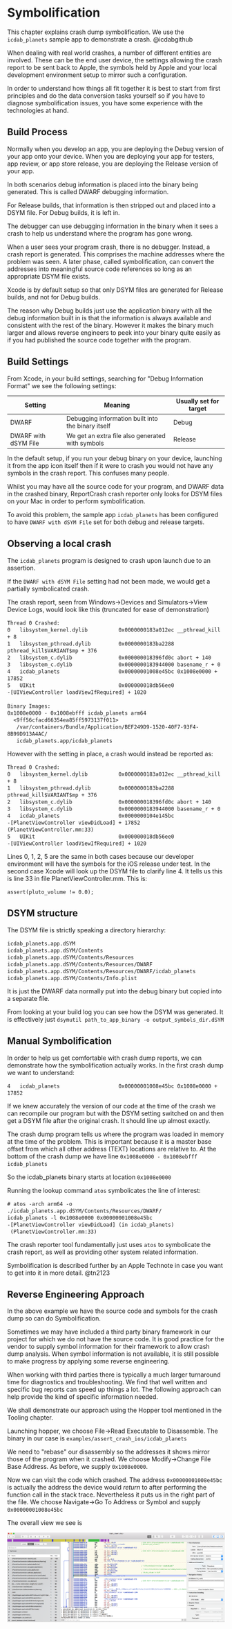 # Symbolification

This chapter explains crash dump symbolification.
We use the `icdab_planets` sample app to demonstrate a crash. @icdabgithub

When dealing with real world crashes, a number of different entities are involved.  These can be the end user device, the settings allowing the crash report to be sent back to Apple, the symbols held by Apple and your local development environment setup to mirror such a configuration.

In order to understand how things all fit together it is best to start from first principles and do the data conversion tasks yourself so if you have to diagnose symbolification issues, you have some experience with the technologies at hand.

## Build Process

Normally when you develop an app, you are deploying the Debug version of your app onto your device.  When you are deploying your app for testers, app review, or app store release, you are deploying the Release version of your app.

In both scenarios debug information is placed into the binary being generated.
This is called DWARF debugging information.

For Release builds, that information is then stripped out and placed into a DSYM file.
For Debug builds, it is left in.

The debugger can use debugging information in the binary when it sees a crash to
help us understand where the program has gone wrong.

When a user sees your program crash, there is no debugger.  Instead, a crash
report is generated.  This comprises the machine addresses where the problem was
seen.  A later phase, called symbolification, can convert the addresses
into meaningful source code references so long as an appropriate DSYM file exists.

Xcode is by default setup so that only DSYM files are generated for Release
builds, and not for Debug builds.

The reason why Debug builds just use the application binary with all the debug information built in is that the information is always available and consistent with the rest of the binary.  However it makes the binary much larger and allows reverse engineers to peek into your binary quite easily as if you had published the source code together with the program.

## Build Settings

From Xcode, in your build settings, searching for "Debug Information Format" we see the following settings:

Setting|Meaning|Usually set for target
--|--|--
DWARF|Debugging information built into the binary itself|Debug
DWARF with dSYM File|We get an extra file also generated with symbols|Release

In the default setup, if you run your debug binary on your device, launching it from the app icon itself then if it were to crash you would not have any symbols in the crash report.  This confuses many people.

Whilst you may have all the source code for your program, and DWARF data in the crashed binary, ReportCrash crash reporter only looks for DSYM files on your Mac in order to perform symbolification.

To avoid this problem, the sample app `icdab_planets` has been configured to have `DWARF with dSYM File` set for both debug and release targets.

## Observing a local crash

The `icdab_planets` program is designed to crash upon launch due to an assertion.

If the `DWARF with dSYM File` setting had not been made, we would get a partially symbolicated crash.

The crash report, seen from Windows->Devices and Simulators->View Device Logs,
would look like this (truncated for ease of demonstration)

```
Thread 0 Crashed:
0   libsystem_kernel.dylib        	0x0000000183a012ec __pthread_kill + 8
1   libsystem_pthread.dylib       	0x0000000183ba2288 pthread_kill$VARIANT$mp + 376
2   libsystem_c.dylib             	0x000000018396fd0c abort + 140
3   libsystem_c.dylib             	0x0000000183944000 basename_r + 0
4   icdab_planets                 	0x00000001008e45bc 0x1008e0000 + 17852
5   UIKit                         	0x000000018db56ee0
-[UIViewController loadViewIfRequired] + 1020

Binary Images:
0x1008e0000 - 0x1008ebfff icdab_planets arm64
  <9ff56cfacd66354ea85ff5973137f011>
   /var/containers/Bundle/Application/BEF249D9-1520-40F7-93F4-8B99D913A4AC/
   icdab_planets.app/icdab_planets
```

However with the setting in place, a crash would instead be reported as:

```
Thread 0 Crashed:
0   libsystem_kernel.dylib        	0x0000000183a012ec __pthread_kill + 8
1   libsystem_pthread.dylib       	0x0000000183ba2288
pthread_kill$VARIANT$mp + 376
2   libsystem_c.dylib             	0x000000018396fd0c abort + 140
3   libsystem_c.dylib             	0x0000000183944000 basename_r + 0
4   icdab_planets                 	0x0000000104e145bc
-[PlanetViewController viewDidLoad] + 17852 (PlanetViewController.mm:33)
5   UIKit                         	0x000000018db56ee0
-[UIViewController loadViewIfRequired] + 1020
```

Lines 0, 1, 2, 5 are the same in both cases because our developer environment will
have the symbols for the iOS release under test.  In the second case Xcode will
look up the DSYM file to clarify line 4.  It tells us this is line 33 in file
PlanetViewController.mm.  This is:

```
assert(pluto_volume != 0.0);
```

## DSYM structure

The DSYM file is strictly speaking a directory hierarchy:
```
icdab_planets.app.dSYM
icdab_planets.app.dSYM/Contents
icdab_planets.app.dSYM/Contents/Resources
icdab_planets.app.dSYM/Contents/Resources/DWARF
icdab_planets.app.dSYM/Contents/Resources/DWARF/icdab_planets
icdab_planets.app.dSYM/Contents/Info.plist
```

It is just the DWARF data normally put into the debug binary but copied into a separate file.

From looking at your build log you can see how the DSYM was generated.
It is effectively just `dsymutil path_to_app_binary -o output_symbols_dir.dSYM`

## Manual Symbolification

In order to help us get comfortable with crash dump reports, we can demonstrate
how the symbolification actually works.  In the first crash dump we want to understand:

```
4   icdab_planets                 	0x00000001008e45bc 0x1008e0000 + 17852
```

If we knew accurately the version of our code at the time of the crash we can
recompile our program but with the DSYM setting switched on and then get a
DSYM file after the original crash.  It should line up almost exactly.

The crash dump program tells us where the program was loaded in memory at the
time of the problem.  This is important because it is a master base offset from
which all other address (TEXT) locations are relative to.  At the bottom of the crash
dump we have line `0x1008e0000 - 0x1008ebfff icdab_planets`

So the icdab_planets binary starts at location `0x1008e0000`

Running the lookup command `atos` symbolicates the line of interest:
```
# atos -arch arm64 -o ./icdab_planets.app.dSYM/Contents/Resources/DWARF/
icdab_planets -l 0x1008e0000 0x00000001008e45bc
-[PlanetViewController viewDidLoad] (in icdab_planets)
 (PlanetViewController.mm:33)
```

The crash reporter tool fundamentally just uses `atos` to symbolicate the
crash report, as well as providing other system related information.

Symbolification is described further by an Apple Technote in case you want to get into it in more detail. @tn2123

## Reverse Engineering Approach

In the above example we have the source code and symbols for the crash dump so can do Symbolification.

Sometimes we may have included a third party binary framework in our project for which we do not have the source code.  It is good practice for the vendor to supply symbol information for their framework to allow crash dump analysis.  When symbol information is not available, it is still possible to make progress by applying some reverse engineering.

When working with third parties there is typically a much larger turnaround time for diagnostics and troubleshooting.  We find that well written and specific bug reports can speed up things a lot.  The following approach can help provide the kind of specific information needed.

We shall demonstrate our approach using the Hopper tool mentioned in the Tooling chapter.

Launching hopper, we choose File->Read Executable to Disassemble.  The binary in our case is `examples/assert_crash_ios/icdab_planets`

We need to "rebase" our disassembly so the addresses it shows mirror those of the program when it crashed.  We choose Modify->Change File Base Address.  As before, we supply `0x1008e0000`.

Now we can visit the code which crashed.  The address `0x00000001008e45bc` is actually the address the device would _return_ to after performing the function call in the stack trace.  Nevertheless it puts us in the right part of the file.  We choose Navigate->Go To Address or Symbol and supply `0x00000001008e45bc`

The overall view we see is

![](screenshots/hopperAddressView.png)

